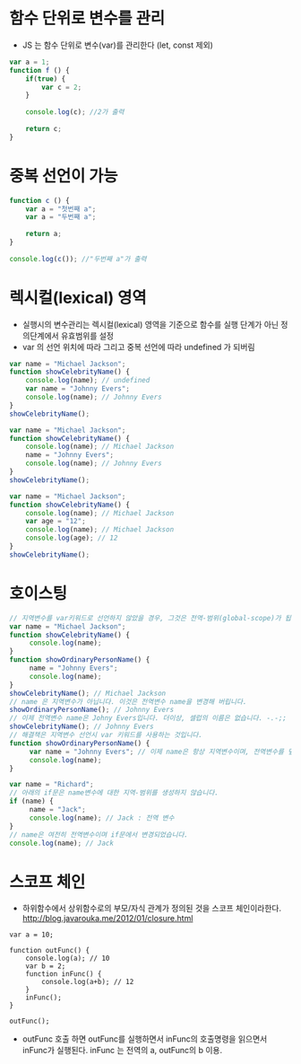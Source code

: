 


# 함수 단위로 변수를 관리
- JS 는 함수 단위로 변수(var)를 관리한다 (let, const 제외)
```javascript
var a = 1;
function f () {
    if(true) {
        var c = 2;
    }
    
    console.log(c); //2가 출력
    
    return c;  
}
```
# 중복 선언이 가능
```javascript
function c () {
    var a = "첫번째 a";
    var a = "두번째 a";
    
    return a;
}
 
console.log(c()); //"두번째 a"가 출력
```
# 렉시컬(lexical) 영역
- 실행시의 변수관리는 렉시컬(lexical) 영역을 기준으로 함수를 실행 단계가 아닌 정의단계에서 유효범위를 설정
- var 의 선언 위치에 따라 그리고 중복 선언에 따라 undefined 가 되버림
```javascript
var name = "Michael Jackson";
function showCelebrityName() {
    console.log(name); // undefined
    var name = "Johnny Evers";
    console.log(name); // Johnny Evers
}
showCelebrityName();
```
```javascript
var name = "Michael Jackson";
function showCelebrityName() {
    console.log(name); // Michael Jackson
    name = "Johnny Evers";
    console.log(name); // Johnny Evers
}
showCelebrityName();
```
```javascript
var name = "Michael Jackson";
function showCelebrityName() {
    console.log(name); // Michael Jackson
    var age = "12";
    console.log(name); // Michael Jackson
    console.log(age); // 12
}
showCelebrityName();
```


# 호이스팅
```javascript
// 지역변수를 var키워드로 선언하지 않았을 경우, 그것은 전역-범위(global-scope)가 됩니다.
var name = "Michael Jackson";
function showCelebrityName() {
     console.log(name);
}
function showOrdinaryPersonName() {
     name = "Johnny Evers";
     console.log(name);
}
showCelebrityName(); // Michael Jackson
// name 은 지역변수가 아닙니다. 이것은 전역변수 name을 변경해 버립니다.
showOrdinaryPersonName(); // Johnny Evers
// 이제 전역변수 name은 Johny Evers입니다. 더이상, 셀럽의 이름은 없습니다. -.-;;
showCelebrityName(); // Johnny Evers
// 해결책은 지역변수 선언시 var 키워드를 사용하는 것입니다.
function showOrdinaryPersonName() {
     var name = "Johnny Evers"; // 이제 name은 항상 지역변수이며, 전역변수를 덮어쓰지 않습니다.
     console.log(name);
}
```
```javascript
var name = "Richard";
// 아래의 if문은 name변수에 대한 지역-범위를 생성하지 않습니다.
if (name) {
     name = "Jack";
     console.log(name); // Jack : 전역 변수
}
// name은 여전히 전역변수이며 if문에서 변경되었습니다.
console.log(name); // Jack
```

# 스코프 체인
- 하위함수에서 상위함수로의 부모/자식 관계가 정의된 것을 스코프 체인이라한다.
http://blog.javarouka.me/2012/01/closure.html
```
var a = 10;

function outFunc() {
    console.log(a); // 10
    var b = 2;
    function inFunc() {
        console.log(a+b); // 12
    }
    inFunc();
}

outFunc();
```
- outFunc 호출 하면 outFunc를 실행하면서 inFunc의 호출명령을 읽으면서 inFunc가 실행된다. inFunc 는 전역의 a, outFunc의 b 이용.
